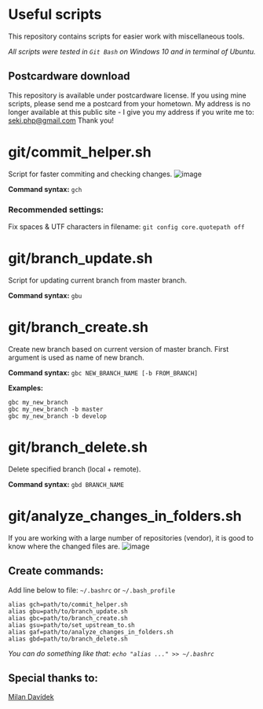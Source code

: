 # Useful scripts
This repository contains scripts for easier work with miscellaneous tools.

_All scripts were tested in `Git Bash` on Windows 10 and in terminal of Ubuntu._

## Postcardware download
This repository is available under postcardware license. If you using mine scripts, please send me a postcard from your hometown. My address is no longer available at this public site - I give you my address if you write me to: seki.php@gmail.com Thank you!

# git/commit_helper.sh
Script for faster commiting and checking changes.
![image](https://github.com/Sekiphp/useful-scripts/assets/9967016/477932db-2cde-465b-a6b4-e67c4dc60ca2)


**Command syntax:** `gch`

### Recommended settings:
Fix spaces & UTF characters in filename: `git config core.quotepath off`

# git/branch_update.sh
Script for updating current branch from master branch.

**Command syntax:** `gbu`

# git/branch_create.sh
Create new branch based on current version of master branch. First argument is used as name of new branch.

**Command syntax:** `gbc NEW_BRANCH_NAME [-b FROM_BRANCH]`

**Examples:**
```console
gbc my_new_branch
gbc my_new_branch -b master
gbc my_new_branch -b develop
```

# git/branch_delete.sh
Delete specified branch (local + remote).

**Command syntax:** `gbd BRANCH_NAME`

# git/analyze_changes_in_folders.sh
If you are working with a large number of repositories (vendor), it is good to know where the changed files are.
![image](https://github.com/Sekiphp/useful-scripts/assets/9967016/bc6e39e3-5480-4f59-8ad3-704062ca7c0a)


## Create commands:

Add line below to file: `~/.bashrc` or `~/.bash_profile`
```console
alias gch=path/to/commit_helper.sh
alias gbu=path/to/branch_update.sh
alias gbc=path/to/branch_create.sh
alias gsu=path/to/set_upstream_to.sh
alias gaf=path/to/analyze_changes_in_folders.sh
alias gbd=path/to/branch_delete.sh
```

_You can do something like that: `echo "alias ..." >> ~/.bashrc`_


## Special thanks to:
[Milan Davídek](https://github.com/midlan)
